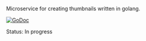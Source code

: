 Microservice for creating thumbnails written in golang.

[![GoDoc](https://godoc.org/github.com/pydima/go-thumbnailer?status.svg)](https://godoc.org/github.com/pydima/go-thumbnailer)

Status: In progress
